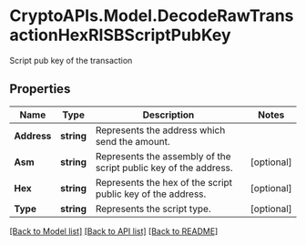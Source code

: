 # CryptoAPIs.Model.DecodeRawTransactionHexRISBScriptPubKey
Script pub key of the transaction

## Properties

Name | Type | Description | Notes
------------ | ------------- | ------------- | -------------
**Address** | **string** | Represents the address which send the amount. | 
**Asm** | **string** | Represents the assembly of the script public key of the address. | [optional] 
**Hex** | **string** | Represents the hex of the script public key of the address. | [optional] 
**Type** | **string** | Represents the script type. | [optional] 

[[Back to Model list]](../README.md#documentation-for-models) [[Back to API list]](../README.md#documentation-for-api-endpoints) [[Back to README]](../README.md)

